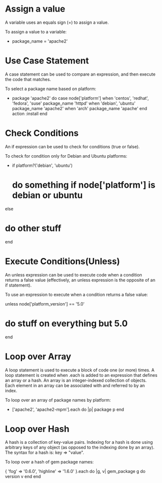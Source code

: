 
 # Assign a value
A variable uses an equals sign (=) to assign a value.

To assign a value to a variable:

- package_name = 'apache2'

# Use Case Statement
A case statement can be used to compare an expression, and then execute the code that matches.

To select a package name based on platform:

- package 'apache2' do
  case node['platform']
  when 'centos', 'redhat', 'fedora', 'suse'
    package_name 'httpd'
  when 'debian', 'ubuntu'
    package_name 'apache2'
  when 'arch'
    package_name 'apache'
  end
  action :install
end



# Check Conditions

An if expression can be used to check for conditions (true or false).

To check for condition only for Debian and Ubuntu platforms:

- if platform?('debian', 'ubuntu')
  # do something if node['platform'] is debian or ubuntu
else
  # do other stuff
end


# Execute Conditions(Unless)
An unless expression can be used to execute code when a condition returns a false value (effectively, an unless expression is the opposite of an if statement).

To use an expression to execute when a condition returns a false value:

unless node['platform_version'] == '5.0'
  # do stuff on everything but 5.0
end


# Loop over Array
A loop statement is used to execute a block of code one (or more) times. A loop statement is created when .each is added to an expression that defines an array or a hash. An array is an integer-indexed collection of objects. Each element in an array can be associated with and referred to by an index.

To loop over an array of package names by platform:

- ['apache2', 'apache2-mpm'].each do |p|
   package p
  end


# Loop over Hash
A hash is a collection of key-value pairs. Indexing for a hash is done using arbitrary keys of any object (as opposed to the indexing done by an array). The syntax for a hash is: key => "value".

To loop over a hash of gem package names:


{ 'fog' => '0.6.0', 'highline' => '1.6.0' }.each do |g, v|
  gem_package g do
    version v
  end
end


